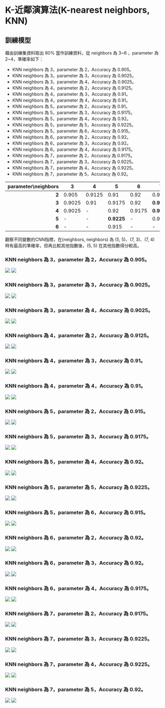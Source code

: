# K-近鄰演算法(K-nearest neighbors, KNN)

## 訓練模型
藉由訓練集資料取出 80% 當作訓練資料，從 neighbors 為 3~6 ，parameter 為 2~4，準確率如下：
- KNN neighbors 為 3，parameter 為 2，Accuracy 為 0.905。
- KNN neighbors 為 3，parameter 為 3，Accuracy 為 0.9025。
- KNN neighbors 為 3，parameter 為 4，Accuracy 為 0.9025。
- KNN neighbors 為 4，parameter 為 2，Accuracy 為 0.9125。
- KNN neighbors 為 4，parameter 為 3，Accuracy 為 0.91。
- KNN neighbors 為 4，parameter 為 4，Accuracy 為 0.91。
- KNN neighbors 為 5，parameter 為 2，Accuracy 為 0.91。
- KNN neighbors 為 5，parameter 為 3，Accuracy 為 0.9175。
- KNN neighbors 為 5，parameter 為 4，Accuracy 為 0.92。
- KNN neighbors 為 5，parameter 為 5，Accuracy 為 0.9225。
- KNN neighbors 為 5，parameter 為 6，Accuracy 為 0.915。
- KNN neighbors 為 6，parameter 為 2，Accuracy 為 0.92。
- KNN neighbors 為 6，parameter 為 3，Accuracy 為 0.92。
- KNN neighbors 為 6，parameter 為 4，Accuracy 為 0.9175。
- KNN neighbors 為 7，parameter 為 2，Accuracy 為 0.9175。
- KNN neighbors 為 7，parameter 為 3，Accuracy 為 0.9225。
- KNN neighbors 為 7，parameter 為 4，Accuracy 為 0.9225。
- KNN neighbors 為 7，parameter 為 5，Accuracy 為 0.92。

| parameter\neighbors | 3      | 4      | 5      | 6      | 7      |
| -------------------:| ------ | ------ | ------ | ------ | ------ |
|               **2** | 0.905  | 0.9125 | 0.91   | 0.92   | 0.9175 |
|               **3** | 0.9025 | 0.91   | 0.9175 | 0.92   | **0.9225** |
|               **4** | 0.9025 | -      | 0.92   | 0.9175 | **0.9225** |
|               **5** | -      | -      | **0.9225** | -      | 0.92   |
|               **6** | -      | -      | 0.915  | -      | -      |


觀察不同變數的CNN指標，在(neighbors, neighbors) 為 (5, 5)、(7, 3)、(7, 4) 時有最高的準確率，但再比較其他指數後，(5, 5) 在其他指數得分較高。

### KNN neighbors 為 3，parameter 為 2，Accuracy 為 0.905。
![](https://i.imgur.com/yG62Mhn.png)
![](https://i.imgur.com/wyXCFXo.png)

### KNN neighbors 為 3，parameter 為 3，Accuracy 為 0.9025。
![](https://i.imgur.com/raUgZ0s.png)
![](https://i.imgur.com/oWYr8G2.png)

### KNN neighbors 為 3，parameter 為 4，Accuracy 為 0.9025。
![](https://i.imgur.com/ZE9sMH3.png)
![](https://i.imgur.com/nEZVoHR.png)

### KNN neighbors 為 4，parameter 為 2，Accuracy 為 0.9125。
![](https://i.imgur.com/SM4v7DG.png)
![](https://i.imgur.com/ErAiZ68.png)

### KNN neighbors 為 4，parameter 為 3，Accuracy 為 0.91。
![](https://i.imgur.com/DbVh7wu.png)
![](https://i.imgur.com/x2H9Spg.png)

### KNN neighbors 為 4，parameter 為 4，Accuracy 為 0.91。
![](https://i.imgur.com/KY6NXTw.png)
![](https://i.imgur.com/nTZ9iMy.png)

### KNN neighbors 為 5，parameter 為 2，Accuracy 為 0.915。
![](https://i.imgur.com/fntqeZD.png)
![](https://i.imgur.com/QULvqsX.png)

### KNN neighbors 為 5，parameter 為 3，Accuracy 為 0.9175。
![](https://i.imgur.com/JXPQnWR.png)
![](https://i.imgur.com/IzeNzDL.png)

### KNN neighbors 為 5，parameter 為 4，Accuracy 為 0.92。
![](https://i.imgur.com/KxkpYgi.png)
![](https://i.imgur.com/gx6ThnI.png)

### KNN neighbors 為 5，parameter 為 5，Accuracy 為 0.9225。
![](https://i.imgur.com/MX9LM3h.png)
![](https://i.imgur.com/JFj3RBr.png)

### KNN neighbors 為 5，parameter 為 6，Accuracy 為 0.915。
![](https://i.imgur.com/X7y20l0.png)
![](https://i.imgur.com/3ZLpWEb.png)

### KNN neighbors 為 6，parameter 為 2，Accuracy 為 0.92。
![](https://i.imgur.com/hGUGTco.png)
![](https://i.imgur.com/7SJQKAn.png)

### KNN neighbors 為 6，parameter 為 3，Accuracy 為 0.92。
![](https://i.imgur.com/6Ihy5RW.png)
![](https://i.imgur.com/4EQ8ihw.png)

### KNN neighbors 為 6，parameter 為 4，Accuracy 為 0.9175。
![](https://i.imgur.com/38RYeWG.png)
![](https://i.imgur.com/bQnbCrT.png)

### KNN neighbors 為 7，parameter 為 2，Accuracy 為 0.9175。
![](https://i.imgur.com/HvMnubz.png)
![](https://i.imgur.com/6JvNRX9.png)

### KNN neighbors 為 7，parameter 為 3，Accuracy 為 0.9225。
![](https://i.imgur.com/JSw8xv3.png)
![](https://i.imgur.com/kdSJnw5.png)

### KNN neighbors 為 7，parameter 為 4，Accuracy 為 0.9225。
![](https://i.imgur.com/FarmTP7.png)
![](https://i.imgur.com/nEitEuM.png)

### KNN neighbors 為 7，parameter 為 5，Accuracy 為 0.92。
![](https://i.imgur.com/zehPvVV.png)
![](https://i.imgur.com/CFjmwkR.png)
